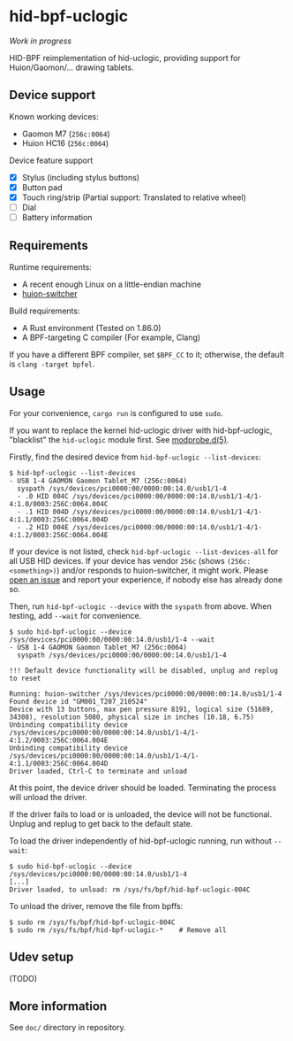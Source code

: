 # hid-bpf-uclogic

*Work in progress*

HID-BPF reimplementation of hid-uclogic, providing support for Huion/Gaomon/... drawing tablets.

## Device support

Known working devices:

- Gaomon M7 (`256c:0064`)
- Huion HC16 (`256c:0064`)

Device feature support

- [X] Stylus (including stylus buttons)
- [X] Button pad
- [X] Touch ring/strip (Partial support: Translated to relative wheel)
- [ ] Dial
- [ ] Battery information

## Requirements

Runtime requirements:

- A recent enough Linux on a little-endian machine
- [huion-switcher]

[huion-switcher]: https://github.com/whot/huion-switcher

Build requirements:

- A Rust environment (Tested on 1.86.0)
- A BPF-targeting C compiler (For example, Clang)

If you have a different BPF compiler, set `$BPF_CC` to it; otherwise, the default is `clang -target bpfel`.

## Usage

For your convenience, `cargo run` is configured to use `sudo`.

If you want to replace the kernel hid-uclogic driver with hid-bpf-uclogic, "blacklist" the `hid-uclogic` module first. See [modprobe.d(5)].

[modprobe.d(5)]: https://man7.org/linux/man-pages/man5/modprobe.d.5.html

Firstly, find the desired device from `hid-bpf-uclogic --list-devices`:

```console
$ hid-bpf-uclogic --list-devices
- USB 1-4 GAOMON Gaomon Tablet_M7 (256c:0064)
  syspath /sys/devices/pci0000:00/0000:00:14.0/usb1/1-4
  - .0 HID 004C /sys/devices/pci0000:00/0000:00:14.0/usb1/1-4/1-4:1.0/0003:256C:0064.004C
  - .1 HID 004D /sys/devices/pci0000:00/0000:00:14.0/usb1/1-4/1-4:1.1/0003:256C:0064.004D
  - .2 HID 004E /sys/devices/pci0000:00/0000:00:14.0/usb1/1-4/1-4:1.2/0003:256C:0064.004E
```

If your device is not listed, check `hid-bpf-uclogic --list-devices-all` for all USB HID devices. If your device has vendor `256c` (shows `(256c:<something>)`) and/or responds to huion-switcher, it might work. Please [open an issue] and report your experience, if nobody else has already done so.

[open an issue]: https://github.com/dramforever/hid-bpf-uclogic/issues

Then, run `hid-bpf-uclogic --device` with the `syspath` from above. When testing, add `--wait` for convenience.

```console
$ sudo hid-bpf-uclogic --device /sys/devices/pci0000:00/0000:00:14.0/usb1/1-4 --wait
- USB 1-4 GAOMON Gaomon Tablet_M7 (256c:0064)
  syspath /sys/devices/pci0000:00/0000:00:14.0/usb1/1-4

!!! Default device functionality will be disabled, unplug and replug to reset

Running: huion-switcher /sys/devices/pci0000:00/0000:00:14.0/usb1/1-4
Found device id "GM001_T207_210524"
Device with 13 buttons, max pen pressure 8191, logical size (51689, 34308), resolution 5080, physical size in inches (10.18, 6.75)
Unbinding compatibility device /sys/devices/pci0000:00/0000:00:14.0/usb1/1-4/1-4:1.2/0003:256C:0064.004E
Unbinding compatibility device /sys/devices/pci0000:00/0000:00:14.0/usb1/1-4/1-4:1.1/0003:256C:0064.004D
Driver loaded, Ctrl-C to terminate and unload
```

At this point, the device driver should be loaded. Terminating the process will unload the driver.

If the driver fails to load or is unloaded, the device will not be functional. Unplug and replug to get back to the default state.

To load the driver independently of hid-bpf-uclogic running, run without `--wait`:

```console
$ sudo hid-bpf-uclogic --device /sys/devices/pci0000:00/0000:00:14.0/usb1/1-4
[...]
Driver loaded, to unload: rm /sys/fs/bpf/hid-bpf-uclogic-004C
```

To unload the driver, remove the file from bpffs:

```
$ sudo rm /sys/fs/bpf/hid-bpf-uclogic-004C
$ sudo rm /sys/fs/bpf/hid-bpf-uclogic-*    # Remove all
```

## Udev setup

(TODO)

## More information

See `doc/` directory in repository.
